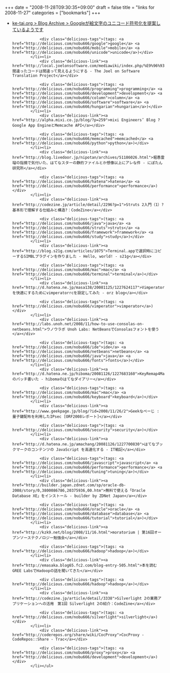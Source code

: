 +++
date = "2008-11-28T09:30:35+09:00"
draft = false
title = "links for 2008-11-27"
categories = ["bookmarks"]
+++

<ul class="delicious"><li>
                <div class="delicious-link"><a href="http://ke-tai.org/blog/2008/11/27/googleemoji/">ke-tai.org > Blog Archive > Googleが絵文字のユニコード符号化を提案しているようです</a></div>
                
                <div class="delicious-tags">(tags: <a href="http://delicious.com/nobu666/google">google</a> <a href="http://delicious.com/nobu666/mobile">mobile</a> <a href="http://delicious.com/nobu666/unicode">unicode</a>)</div>
            </li><li>
                <div class="delicious-link"><a href="http://local.joelonsoftware.com/mediawiki/index.php/%E9%96%93%E9%81%95%E3%81%A3%E3%81%9F%E3%82%B3%E3%83%BC%E3%83%89%E3%81%AF%E9%96%93%E9%81%95%E3%81%A3%E3%81%A6%E8%A6%8B%E3%81%88%E3%82%8B%E3%82%88%E3%81%86%E3%81%AB%E3%81%99%E3%82%8B">間違ったコードは間違って見えるようにする - The Joel on Software Translation Project</a></div>
                
                <div class="delicious-tags">(tags: <a href="http://delicious.com/nobu666/programming">programming</a> <a href="http://delicious.com/nobu666/development">development</a> <a href="http://delicious.com/nobu666/column">column</a> <a href="http://delicious.com/nobu666/software">software</a> <a href="http://delicious.com/nobu666/hungarian">hungarian</a>)</div>
            </li><li>
                <div class="delicious-link"><a href="http://alpha.mixi.co.jp/blog/?p=259">mixi Engineers’ Blog ? Google App EngineとMemcache API</a></div>
                
                <div class="delicious-tags">(tags: <a href="http://delicious.com/nobu666/memcached">memcached</a> <a href="http://delicious.com/nobu666/python">python</a>)</div>
            </li><li>
                <div class="delicious-link"><a href="http://blog.livedoor.jp/nipotan/archives/51186026.html">堀愚霊瑠の指摘で気付いた、はてなスターの静的ファイルとか想像以上にアレな件 - にぽたん研究所</a></div>
                
                <div class="delicious-tags">(tags: <a href="http://delicious.com/nobu666/hatena">hatena</a> <a href="http://delicious.com/nobu666/performance">performance</a>)</div>
            </li><li>
                <div class="delicious-link"><a href="http://codezine.jp/article/detail/2296?p=1">Struts 2入門（1）?基本形で理解する仕組みと構造?：CodeZine</a></div>
                
                <div class="delicious-tags">(tags: <a href="http://delicious.com/nobu666/java">java</a> <a href="http://delicious.com/nobu666/struts">struts</a> <a href="http://delicious.com/nobu666/framework">framework</a> <a href="http://delicious.com/nobu666/study">study</a>)</div>
            </li><li>
                <div class="delicious-link"><a href="http://blog.s21g.com/articles/1075">Terminal.appで選択時にコピーするSIMBLプラグインを作りました - Hello, world! - s21g</a></div>
                
                <div class="delicious-tags">(tags: <a href="http://delicious.com/nobu666/mac">mac</a> <a href="http://delicious.com/nobu666/terminal">terminal</a>)</div>
            </li><li>
                <div class="delicious-link"><a href="http://d.hatena.ne.jp/masa138/20081125/1227624117">Vimperatorを快適にするためにvimperatorrcを設定してみた - orz blog</a></div>
                
                <div class="delicious-tags">(tags: <a href="http://delicious.com/nobu666/vimperator">vimperator</a>)</div>
            </li><li>
                <div class="delicious-link"><a href="http://labs.unoh.net/2008/11/how-to-use-consolas-on-netbeans.html">ウノウラボ Unoh Labs: NetBeansでConsolasフォントを使う</a></div>
                
                <div class="delicious-tags">(tags: <a href="http://delicious.com/nobu666/ide">ide</a> <a href="http://delicious.com/nobu666/netbeans">netbeans</a> <a href="http://delicious.com/nobu666/java">java</a> <a href="http://delicious.com/nobu666/fonts">fonts</a>)</div>
            </li><li>
                <div class="delicious-link"><a href="http://d.hatena.ne.jp/hiboma/20081126/1227683160">KeyRemap4MacBookのパッチ書いた - hibomaのはてなダイアリー</a></div>
                
                <div class="delicious-tags">(tags: <a href="http://delicious.com/nobu666/mac">mac</a> <a href="http://delicious.com/nobu666/keyboard">keyboard</a>)</div>
            </li><li>
                <div class="delicious-link"><a href="http://www.geekpage.jp/blog/?id=2008/11/26/2">Geekなぺーじ : 量子鍵配布を利用したIPsec [ORF2008レポート]</a></div>
                
                <div class="delicious-tags">(tags: <a href="http://delicious.com/nobu666/security">security</a>)</div>
            </li><li>
                <div class="delicious-link"><a href="http://d.hatena.ne.jp/amachang/20081126/1227700830">はてなブックマークのコンテンツの JavaScript を高速化する - IT戦記</a></div>
                
                <div class="delicious-tags">(tags: <a href="http://delicious.com/nobu666/javascript">javascript</a> <a href="http://delicious.com/nobu666/performance">performance</a> <a href="http://delicious.com/nobu666/tuning">tuning</a>)</div>
            </li><li>
                <div class="delicious-link"><a href="http://builder.japan.zdnet.com/sp/oracle-db-2008/story/0,3800086786,20375936,00.htm">無料で使える「Oracle Database XE」をインストール - builder by ZDNet Japan</a></div>
                
                <div class="delicious-tags">(tags: <a href="http://delicious.com/nobu666/oracle">oracle</a> <a href="http://delicious.com/nobu666/database">database</a> <a href="http://delicious.com/nobu666/tutorial">tutorial</a>)</div>
            </li><li>
                <div class="delicious-link"><a href="http://kzk9.net/blog/2008/11/16.html">moratorium | 第16回オープンソーステクノロジー勉強会</a></div>
                
                <div class="delicious-tags">(tags: <a href="http://delicious.com/nobu666/hadoop">hadoop</a>)</div>
            </li><li>
                <div class="delicious-link"><a href="http://emasaka.blog65.fc2.com/blog-entry-505.html">本を読む GREE LabsでHadoopの話を聞いてきた</a></div>
                
                <div class="delicious-tags">(tags: <a href="http://delicious.com/nobu666/hadoop">hadoop</a>)</div>
            </li><li>
                <div class="delicious-link"><a href="http://codezine.jp/article/detail/3338">Silverlight 2の業務アプリケーションへの活用　第1回 Silverlight 2の紹介：CodeZine</a></div>
                
                <div class="delicious-tags">(tags: <a href="http://delicious.com/nobu666/silverlight">silverlight</a>)</div>
            </li><li>
                <div class="delicious-link"><a href="http://coderepos.org/share/wiki/CocProxy">CocProxy - CodeRepos::Share - Trac</a></div>
                
                <div class="delicious-tags">(tags: <a href="http://delicious.com/nobu666/proxy">proxy</a> <a href="http://delicious.com/nobu666/development">development</a>)</div>
            </li></ul>
